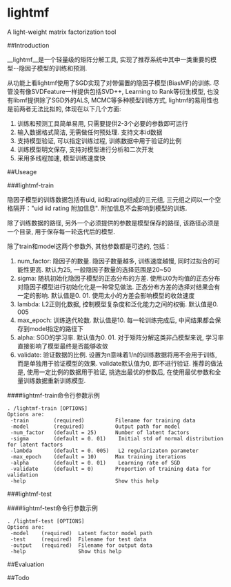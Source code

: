 # lightmf
A light-weight matrix factorization tool

##Introduction

__lightmf__是一个轻量级的矩阵分解工具, 实现了推荐系统中其中一类重要的模型--隐因子模型的训练和预测. 

从功能上看lightmf使用了SGD实现了对带偏置的隐因子模型(BiasMF)的训练. 
尽管没有像SVDFeature一样提供包括SVD++, Learning to Rank等衍生模型, 
也没有libmf提供除了SGD外的ALS, MCMC等多种模型训练方式, lightmf的易用性也是前两者无法比拟的, 体现在以下几个方面:

1.  训练和预测工具简单易用, 只需要提供2-3个必要的参数即可运行
2.  输入数据格式简洁, 无需做任何预处理. 支持文本id数据
3.  支持模型验证, 可以指定训练过程, 训练数据中用于验证的比例
4.  训练模型明文保存, 支持对模型进行分析和二次开发
5.  采用多线程加速, 模型训练速度快

##Useage

###lightmf-train

隐因子模型的训练数据包括有uid, iid和rating组成的三元组, 三元组之间以一个空格隔开："uid iid rating 附加信息". 
附加信息不会影响到模型的训练. 

除了训练数据的路径, 另外一个必须提供的参数是模型保存的路径, 该路径必须是一个目录, 用于保存每一轮迭代后的模型. 

除了train和model这两个参数外, 其他参数都是可选的, 包括：

1.  num\_factor: 隐因子的数量. 隐因子数量越多, 训练速度越慢, 同时过拟合的可能性更高. 默认为25, 一般隐因子数量的选择范围是20~50
2.  sigma: 随机初始化隐因子模型的正态分布的方差. 使用以0为均值的正态分布对隐因子模型进行初始化化是一种常见做法. 正态分布方差的选择对结果会有一定的影响. 默认值是0. 01. 使用太小的方差会影响模型的收敛速度
3.  lambda: L2正则化数据, 控制模型复杂度和泛化能力之间的权衡. 默认值是0. 005
4.  max\_epoch: 训练迭代轮数. 默认值是10. 每一轮训练完成后, 中间结果都会保存到model指定的路径下
5.  alpha: SGD的学习率. 默认值为0. 01. 对于矩阵分解这类非凸模型来说, 学习率直接影响了模型最终是否能够收敛
6.  validate: 验证数据的比例. 设置为n意味着1/n的训练数据将用不会用于训练, 而是单独用于验证模型的效果. validate默认值为0, 即不进行验证. 推荐的做法是, 使用一定比例的数据用于验证, 挑选出最优的参数后, 在使用最优参数和全量训练数据重新训练模型. 

####lightmf-train命令行参数示例

    . /lightmf-train [OPTIONS]
    Options are:
     -train        (required)          Filename for training data 
     -model        (required)          Output path for model 
     -num_factor   (default = 25)      Number of latent factors 
     -sigma        (default = 0. 01)    Initial std of normal distribution for latent factors 
     -lambda       (default = 0. 005)   L2 regularizaton parameter 
     -max_epoch    (default = 10)      Max training iterations 
     -alpha        (default = 0. 01)    Learning rate of SGD 
     -validate     (default = 0)       Proportion of training data for validation 
     -help                             Show this help 


###lightmf-test

####lightmf-test命令行参数示例

    . /lightmf-test [OPTIONS]
    Options are:
     -model    (required)  Latent factor model path 
     -test     (required)  Filename for test data 
     -output   (required)  Filename for output data 
     -help                 Show this help 

##Evaluation


##Todo



